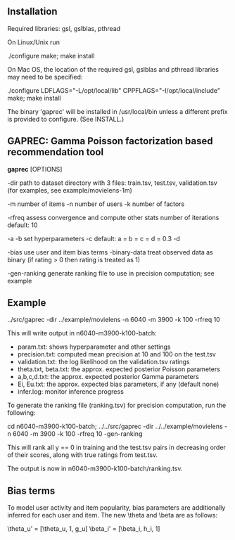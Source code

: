Installation
------------

Required libraries: gsl, gslblas, pthread

On Linux/Unix run

 ./configure
 make; make install

On Mac OS, the location of the required gsl, gslblas and pthread
libraries may need to be specified:

 ./configure LDFLAGS="-L/opt/local/lib" CPPFLAGS="-I/opt/local/include"
 make; make install

The binary 'gaprec' will be installed in /usr/local/bin unless a
different prefix is provided to configure. (See INSTALL.)

GAPREC: Gamma Poisson factorization based recommendation tool
--------------------------------------------------------------

**gaprec** [OPTIONS]

   -dir <string>    path to dataset directory with 3 files:
   		    train.tsv, test.tsv, validation.tsv
		    (for examples, see example/movielens-1m)
 
   -m <int>	  number of items
   -n <int>	  number of users
   -k <int>	  number of factors
   
   -rfreq <int>	  assess convergence and compute other stats 
   		  <int> number of iterations
		  default: 10

   -a
   -b		  set hyperparameters
   -c		  default: a = b = c = d = 0.3
   -d

   -bias	  use user and item bias terms
   -binary-data	  treat observed data as binary
   		  (if rating > 0 then rating is treated as 1)

   -gen-ranking	  generate ranking file to use in precision 
   		  computation; see example		  


Example
--------

../src/gaprec -dir ../example/movielens -n 6040 -m 3900  -k 100 -rfreq 10

This will write output in n6040-m3900-k100-batch:

* param.txt: shows hyperparameter and other settings
* precision.txt: computed mean precision at 10 and 100 on the test.tsv
* validation.txt: the log likelihood on the validation.tsv ratings
* theta.txt, beta.txt: the approx. expected posterior Poisson parameters
* a,b,c,d.txt: the approx. expected posterior Gamma parameters
* Ei, Eu.txt: the approx. expected bias parameters, if any (default none)
* infer.log: monitor inference progress

To generate the ranking file (ranking.tsv) for precision computation,
run the following:

cd n6040-m3900-k100-batch;
../../src/gaprec -dir ../../example/movielens -n 6040 -m 3900  -k 100 -rfreq 10 -gen-ranking

This will rank all y == 0 in training and the test.tsv pairs in
decreasing order of their scores, along with true ratings from
test.tsv.

The output is now in n6040-m3900-k100-batch/ranking.tsv.

Bias terms
----------

To model user activity and item popularity, bias parameters are
additionally inferred for each user and item. The new \theta and \beta
are as follows:
    		  
\theta_u' = [\theta_u, 1, g_u]
\beta_i' =  [\beta_i, h_i, 1]   



